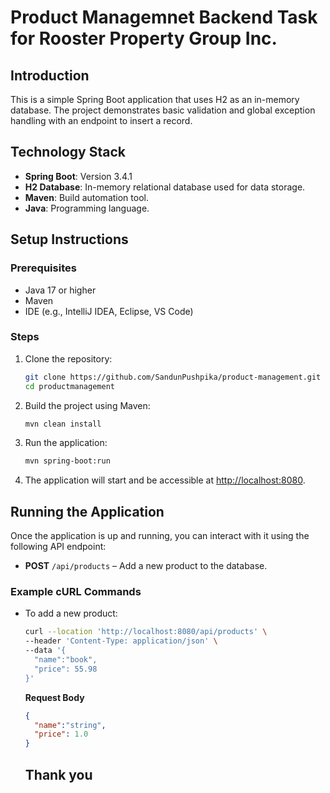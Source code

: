 # Product Managemnet Backend Task for Rooster Property Group Inc.

## Introduction

This is a simple Spring Boot application that uses H2 as an in-memory database. The project demonstrates basic validation and global exception handling with an endpoint to insert a record.

## Technology Stack

- **Spring Boot**: Version 3.4.1
- **H2 Database**: In-memory relational database used for data storage.
- **Maven**: Build automation tool.
- **Java**: Programming language.

## Setup Instructions

### Prerequisites

- Java 17 or higher
- Maven
- IDE (e.g., IntelliJ IDEA, Eclipse, VS Code)

### Steps

1. Clone the repository:
    ```bash
    git clone https://github.com/SandunPushpika/product-management.git
    cd productmanagement
    ```

2. Build the project using Maven:
    ```bash
    mvn clean install
    ```

3. Run the application:
    ```bash
    mvn spring-boot:run
    ```

4. The application will start and be accessible at [http://localhost:8080](http://localhost:8080).

## Running the Application

Once the application is up and running, you can interact with it using the following API endpoint:

- **POST** `/api/products` – Add a new product to the database.

### Example cURL Commands

- To add a new product:
    ```bash
    curl --location 'http://localhost:8080/api/products' \
  --header 'Content-Type: application/json' \
  --data '{
      "name":"book",
      "price": 55.98
  }'
    ```

  **Request Body**
    ```json
    {
      "name":"string",
      "price": 1.0
    }
    ```

  ## Thank you
